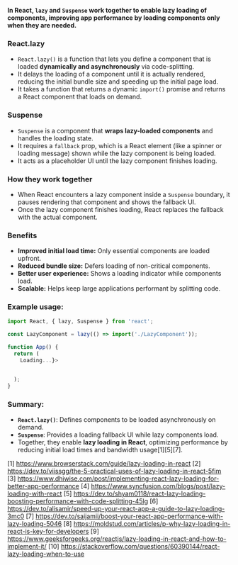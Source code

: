 **In React, `lazy` and `Suspense` work together to enable lazy loading of components, improving app performance by loading
components only when they are needed.**

### React.lazy

- `React.lazy()` is a function that lets you define a component that is loaded **dynamically and asynchronously** via
  code-splitting.
- It delays the loading of a component until it is actually rendered, reducing the initial bundle size and speeding up the
  initial page load.
- It takes a function that returns a dynamic `import()` promise and returns a React component that loads on demand.

### Suspense

- `Suspense` is a component that **wraps lazy-loaded components** and handles the loading state.
- It requires a `fallback` prop, which is a React element (like a spinner or loading message) shown while the lazy component
  is being loaded.
- It acts as a placeholder UI until the lazy component finishes loading.

### How they work together

- When React encounters a lazy component inside a `Suspense` boundary, it pauses rendering that component and shows the
  fallback UI.
- Once the lazy component finishes loading, React replaces the fallback with the actual component.

### Benefits

- **Improved initial load time:** Only essential components are loaded upfront.
- **Reduced bundle size:** Defers loading of non-critical components.
- **Better user experience:** Shows a loading indicator while components load.
- **Scalable:** Helps keep large applications performant by splitting code.

### Example usage:

```jsx
import React, { lazy, Suspense } from 'react';

const LazyComponent = lazy(() => import('./LazyComponent'));

function App() {
  return (
    Loading...}>


  );
}
```

### Summary:

- **`React.lazy()`**: Defines components to be loaded asynchronously on demand.
- **`Suspense`**: Provides a loading fallback UI while lazy components load.
- Together, they enable **lazy loading in React**, optimizing performance by reducing initial load times and bandwidth
  usage[1][5][7].

[1] https://www.browserstack.com/guide/lazy-loading-in-react [2]
https://dev.to/viissgg/the-5-practical-uses-of-lazy-loading-in-react-5fim [3]
https://www.dhiwise.com/post/implementing-react-lazy-loading-for-better-app-performance [4]
https://www.syncfusion.com/blogs/post/lazy-loading-with-react [5]
https://dev.to/shyam0118/react-lazy-loading-boosting-performance-with-code-splitting-45lg [6]
https://dev.to/alisamir/speed-up-your-react-app-a-guide-to-lazy-loading-3mc0 [7]
https://dev.to/saijamii/boost-your-react-app-performance-with-lazy-loading-5046 [8]
https://moldstud.com/articles/p-why-lazy-loading-in-react-is-key-for-developers [9]
https://www.geeksforgeeks.org/reactjs/lazy-loading-in-react-and-how-to-implement-it/ [10]
https://stackoverflow.com/questions/60390144/react-lazy-loading-when-to-use
